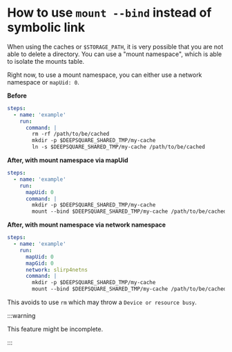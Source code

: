 # How to use `mount --bind` instead of symbolic link

When using the caches or `$STORAGE_PATH`, it is very possible that you are not able to delete a directory. You can use a "mount namespace", which is able to isolate the mounts table.

Right now, to use a mount namespace, you can either use a network namespace or `mapUid: 0`.

**Before**

```yaml
steps:
  - name: 'example'
    run:
      command: |
        rm -rf /path/to/be/cached
        mkdir -p $DEEPSQUARE_SHARED_TMP/my-cache
        ln -s $DEEPSQUARE_SHARED_TMP/my-cache /path/to/be/cached
```

**After, with mount namespace via mapUid**

```yaml
steps:
  - name: 'example'
    run:
      mapUid: 0
      command: |
        mkdir -p $DEEPSQUARE_SHARED_TMP/my-cache
        mount --bind $DEEPSQUARE_SHARED_TMP/my-cache /path/to/be/cached
```

**After, with mount namespace via network namespace**

```yaml
steps:
  - name: 'example'
    run:
      mapUid: 0
      mapGid: 0
      network: slirp4netns
      command: |
        mkdir -p $DEEPSQUARE_SHARED_TMP/my-cache
        mount --bind $DEEPSQUARE_SHARED_TMP/my-cache /path/to/be/cached
```

This avoids to use `rm` which may throw a `Device or resource busy`.

:::warning

This feature might be incomplete.

:::
